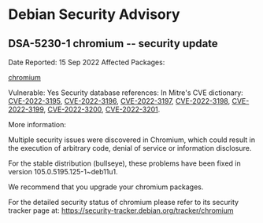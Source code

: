 
Debian Security Advisory
========================


DSA-5230-1 chromium -- security update
--------------------------------------



Date Reported:
15 Sep 2022
Affected Packages:

[chromium](https://packages.debian.org/src:chromium)

Vulnerable:
Yes
Security database references:
In Mitre's CVE dictionary: [CVE-2022-3195](https://security-tracker.debian.org/tracker/CVE-2022-3195), [CVE-2022-3196](https://security-tracker.debian.org/tracker/CVE-2022-3196), [CVE-2022-3197](https://security-tracker.debian.org/tracker/CVE-2022-3197), [CVE-2022-3198](https://security-tracker.debian.org/tracker/CVE-2022-3198), [CVE-2022-3199](https://security-tracker.debian.org/tracker/CVE-2022-3199), [CVE-2022-3200](https://security-tracker.debian.org/tracker/CVE-2022-3200), [CVE-2022-3201](https://security-tracker.debian.org/tracker/CVE-2022-3201).  

More information:

Multiple security issues were discovered in Chromium, which could result
in the execution of arbitrary code, denial of service or information
disclosure.


For the stable distribution (bullseye), these problems have been fixed in
version 105.0.5195.125-1~deb11u1.


We recommend that you upgrade your chromium packages.


For the detailed security status of chromium please refer to
its security tracker page at:
<https://security-tracker.debian.org/tracker/chromium>






